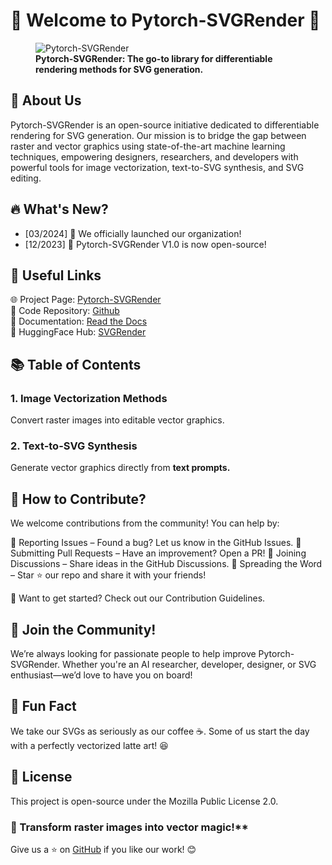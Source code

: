 # 🚀 Welcome to Pytorch-SVGRender 🎨

<figure>
<img src="/assets/cover.png" alt="Pytorch-SVGRender">
<figcaption><b>Pytorch-SVGRender: The go-to library for differentiable rendering methods for SVG generation.</b></figcaption>
</figure>

## 🌟 About Us

Pytorch-SVGRender is an open-source initiative dedicated to differentiable rendering for SVG generation.
Our mission is to bridge the gap between raster and vector graphics using state-of-the-art machine learning techniques,
empowering designers, researchers, and developers with powerful tools for image vectorization, text-to-SVG synthesis,
and SVG editing.

## 🔥 What's New?

- [03/2024] 🎉 We officially launched our organization!
- [12/2023] 🚀 Pytorch-SVGRender V1.0 is now open-source!

## 🔗 Useful Links

🌐 Project Page: [Pytorch-SVGRender](https://ximinng.github.io/PyTorch-SVGRender-project/) <br/>
📁 Code Repository: [Github](https://github.com/ximinng/PyTorch-SVGRender) <br/>
📄 Documentation: [Read the Docs](https://pytorch-svgrender.readthedocs.io/en/latest/index.html) <br/>
🤗 HuggingFace Hub: [SVGRender](https://huggingface.co/SVGRender)

## 📚 Table of Contents

### 1. Image Vectorization Methods

Convert raster images into editable vector graphics.

### 2. Text-to-SVG Synthesis

Generate vector graphics directly from **text prompts.**

## 🌟 How to Contribute?

We welcome contributions from the community! You can help by:

🔹 Reporting Issues – Found a bug? Let us know in the GitHub Issues.
🔹 Submitting Pull Requests – Have an improvement? Open a PR!
🔹 Joining Discussions – Share ideas in the GitHub Discussions.
🔹 Spreading the Word – Star ⭐ our repo and share it with your friends!

🚀 Want to get started? Check out our Contribution Guidelines.

## 🙌 Join the Community!

We’re always looking for passionate people to help improve Pytorch-SVGRender. Whether you're an AI researcher,
developer, designer, or SVG enthusiast—we’d love to have you on board!

## 🎉 Fun Fact

We take our SVGs as seriously as our coffee ☕. Some of us start the day with a perfectly vectorized latte art! 😆

## 📜 License

This project is open-source under the Mozilla Public License 2.0.

### 🚀 Transform raster images into vector magic!**

Give us a ⭐ on [GitHub](https://github.com/ximinng/PyTorch-SVGRender) if you like our work! 😊